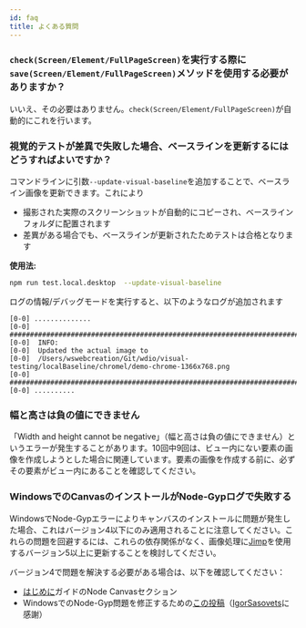 ```yaml
---
id: faq
title: よくある質問
---
```


### `check(Screen/Element/FullPageScreen)`を実行する際に`save(Screen/Element/FullPageScreen)`メソッドを使用する必要がありますか？

いいえ、その必要はありません。`check(Screen/Element/FullPageScreen)`が自動的にこれを行います。

### 視覚的テストが差異で失敗した場合、ベースラインを更新するにはどうすればよいですか？

コマンドラインに引数`--update-visual-baseline`を追加することで、ベースライン画像を更新できます。これにより

-   撮影された実際のスクリーンショットが自動的にコピーされ、ベースラインフォルダに配置されます
-   差異がある場合でも、ベースラインが更新されたためテストは合格となります

**使用法:**

```sh
npm run test.local.desktop  --update-visual-baseline
```

ログの情報/デバッグモードを実行すると、以下のようなログが追加されます

```logs
[0-0] ..............
[0-0] #####################################################################################
[0-0]  INFO:
[0-0]  Updated the actual image to
[0-0]  /Users/wswebcreation/Git/wdio/visual-testing/localBaseline/chromel/demo-chrome-1366x768.png
[0-0] #####################################################################################
[0-0] ..........
```

### 幅と高さは負の値にできません

「Width and height cannot be negative」（幅と高さは負の値にできません）というエラーが発生することがあります。10回中9回は、ビュー内にない要素の画像を作成しようとした場合に関連しています。要素の画像を作成する前に、必ずその要素がビュー内にあることを確認してください。

### WindowsでのCanvasのインストールがNode-Gypログで失敗する

WindowsでNode-Gypエラーによりキャンバスのインストールに問題が発生した場合、これはバージョン4以下にのみ適用されることに注意してください。これらの問題を回避するには、これらの依存関係がなく、画像処理に[Jimp](https://github.com/jimp-dev/jimp)を使用するバージョン5以上に更新することを検討してください。

バージョン4で問題を解決する必要がある場合は、以下を確認してください：

-   [はじめに](/docs/visual-testing#system-requirements)ガイドのNode Canvasセクション
-   WindowsでのNode-Gyp問題を修正するための[この投稿](https://spin.atomicobject.com/2019/03/27/node-gyp-windows/)（[IgorSasovets](https://github.com/IgorSasovets)に感謝）